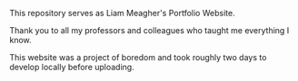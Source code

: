 This repository serves as Liam Meagher's Portfolio Website.

Thank you to all my professors and colleagues who taught me everything I know.

This website was a project of boredom and took roughly two days to develop locally before uploading.
